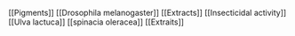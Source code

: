 [[Pigments]]
[[Drosophila melanogaster]]
[[Extracts]]
[[Insecticidal activity]]
[[Ulva lactuca]]
[[spinacia oleracea]]
[[Extraits]]
